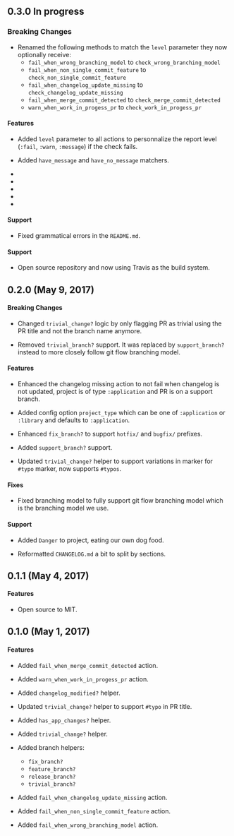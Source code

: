 ## 0.3.0 In progress

### Breaking Changes

 * Renamed the following methods to match the `level` parameter they now optionally receive:
    * `fail_when_wrong_branching_model` to `check_wrong_branching_model`
    * `fail_when_non_single_commit_feature` to `check_non_single_commit_feature`
    * `fail_when_changelog_update_missing` to `check_changelog_update_missing`
    * `fail_when_merge_commit_detected` to `check_merge_commit_detected`
    * `warn_when_work_in_progess_pr` to `check_work_in_progess_pr`

#### Features

 * Added `level` parameter to all actions to personnalize the report level 
   (`:fail`, `:warn`, `:message`) if the check fails. 

 * Added `have_message` and `have_no_message` matchers.

 *

 *

 *

 *

 *

#### Support

 * Fixed grammatical errors in the `README.md`.

#### Support

 * Open source repository and now using Travis as the build system.

## 0.2.0 (May 9, 2017)

#### Breaking Changes

 * Changed `trivial_change?` logic by only flagging PR as trivial using
   the PR title and not the branch name anymore.

 * Removed `trivial_branch?` support. It was replaced by `support_branch?`
   instead to more closely follow git flow branching model.

#### Features

 * Enhanced the changelog missing action to not fail when changelog is
   not updated, project is of type `:application` and PR is on a support
   branch.

 * Added config option `project_type` which can be one of `:application`
   or `:library` and defaults to `:application`.

 * Enhanced `fix_branch?` to support `hotfix/` and `bugfix/` prefixes.

 * Added `support_branch?` support.

 * Updated `trivial_change?` helper to support variations in marker
   for `#typo` marker, now supports `#typos`.

#### Fixes

 * Fixed branching model to fully support git flow branching model which
   is the branching model we use.

#### Support

 * Added `Danger` to project, eating our own dog food.

 * Reformatted `CHANGELOG.md` a bit to split by sections.

## 0.1.1 (May 4, 2017)

#### Features

 * Open source to MIT.

## 0.1.0 (May 1, 2017)

#### Features

 * Added `fail_when_merge_commit_detected` action.

 * Added `warn_when_work_in_progess_pr` action.

 * Added `changelog_modified?` helper.

 * Updated `trivial_change?` helper to support `#typo` in PR title.

 * Added `has_app_changes?` helper.

 * Added `trivial_change?` helper.

 * Added branch helpers:
    * `fix_branch?`
    * `feature_branch?`
    * `release_branch?`
    * `trivial_branch?`

 * Added `fail_when_changelog_update_missing` action.

 * Added `fail_when_non_single_commit_feature` action.

 * Added `fail_when_wrong_branching_model` action.
